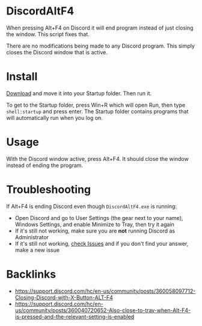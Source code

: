 # DiscordAltF4
When pressing Alt+F4 on Discord it will end program instead of just closing the window. This script fixes that.

There are no modifications being made to any Discord program. This simply closes the Discord window that is active.

# Install
[Download](https://github.com/asheroto/DiscordAltF4/releases/latest/download/DiscordAltF4.exe) and move it into your Startup folder. Then run it.

To get to the Startup folder, press Win+R which will open Run, then type `shell:startup` and press enter. The Startup folder contains programs that will automatically run when you log on.

# Usage
With the Discord window active, press Alt+F4. It should close the window instead of ending the program.

# Troubleshooting
If Alt+F4 is ending Discord even though `DiscordAltF4.exe` is running:
- Open Discord and go to User Settings (the gear next to your name), Windows Settings, and enable Minimize to Tray, then try it again
- If it's still not working, make sure you are **not** running Discord as Administrator
- If it's still not working, [check Issues](https://github.com/asheroto/DiscordAltF4/issues) and if you don't find your answer, make a new issue

# Backlinks
- https://support.discord.com/hc/en-us/community/posts/360058097712-Closing-Discord-with-X-Button-ALT-F4
- https://support.discord.com/hc/en-us/community/posts/360040720652-Also-close-to-tray-when-Alt-F4-is-pressed-and-the-relevant-setting-is-enabled